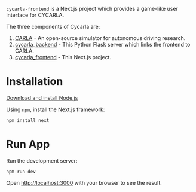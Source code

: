 `cycarla-frontend` is a Next.js project which provides a game-like user interface for CYCARLA.

The three components of Cycarla are:
1. [CARLA](https://github.com/carla-simulator/carla) - An open-source simulator for autonomous driving research.
2. [cycarla_backend](https://github.com/tensorturtle/cycarla/tree/main/cycarla-backend) - This Python Flask server which links the frontend to CARLA.
3. [cycarla_frontend](https://github.com/tensorturtle/cycarla/tree/main/cycarla-frontend) - This Next.js project.

# Installation

[Download and install Node.js](https://nodejs.org/)

Using `npm`, install the Next.js framework:
```
npm install next
```

# Run App

Run the development server:

```
npm run dev
```

Open [http://localhost:3000](http://localhost:3000) with your browser to see the result.
